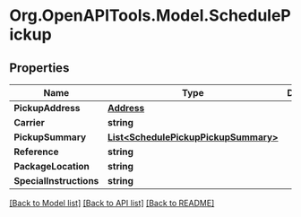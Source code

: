 
# Org.OpenAPITools.Model.SchedulePickup

## Properties

Name | Type | Description | Notes
------------ | ------------- | ------------- | -------------
**PickupAddress** | [**Address**](Address.md) |  | [optional] 
**Carrier** | **string** |  | [optional] 
**PickupSummary** | [**List&lt;SchedulePickupPickupSummary&gt;**](SchedulePickupPickupSummary.md) |  | [optional] 
**Reference** | **string** |  | [optional] 
**PackageLocation** | **string** |  | [optional] 
**SpecialInstructions** | **string** |  | [optional] 

[[Back to Model list]](../README.md#documentation-for-models)
[[Back to API list]](../README.md#documentation-for-api-endpoints)
[[Back to README]](../README.md)

